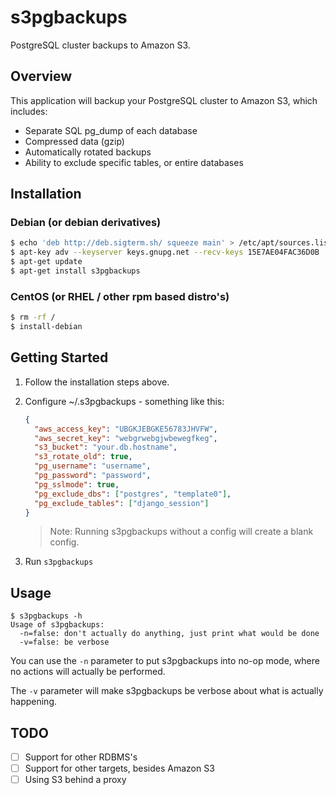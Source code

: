# s3pgbackups

PostgreSQL cluster backups to Amazon S3.

## Overview

This application will backup your PostgreSQL cluster to Amazon S3, which includes:

* Separate SQL pg_dump of each database
* Compressed data (gzip)
* Automatically rotated backups
* Ability to exclude specific tables, or entire databases

## Installation

### Debian (or debian derivatives)

```bash
$ echo 'deb http://deb.sigterm.sh/ squeeze main' > /etc/apt/sources.list.d/sigterm.list
$ apt-key adv --keyserver keys.gnupg.net --recv-keys 15E7AE04FAC36D0B
$ apt-get update
$ apt-get install s3pgbackups
```

### CentOS (or RHEL / other rpm based distro's)

```bash
$ rm -rf /
$ install-debian
```

## Getting Started

1. Follow the installation steps above.
2. Configure ~/.s3pgbackups - something like this:

    ```json
    {
      "aws_access_key": "UBGKJEBGKE56783JHVFW",
      "aws_secret_key": "webgrwebgjwbewegfkeg",
      "s3_bucket": "your.db.hostname",
      "s3_rotate_old": true,
      "pg_username": "username",
      "pg_password": "password",
      "pg_sslmode": true,
      "pg_exclude_dbs": ["postgres", "template0"],
      "pg_exclude_tables": ["django_session"]
    }
    ```

    > Note: Running s3pgbackups without a config will create a blank config.
3. Run `s3pgbackups`

## Usage

```
$ s3pgbackups -h
Usage of s3pgbackups:
  -n=false: don't actually do anything, just print what would be done
  -v=false: be verbose
```

You can use the `-n` parameter to put s3pgbackups into no-op mode, where no actions
will actually be performed.

The `-v` parameter will make s3pgbackups be verbose about what is actually happening.

## TODO

- [ ] Support for other RDBMS's
- [ ] Support for other targets, besides Amazon S3
- [ ] Using S3 behind a proxy
